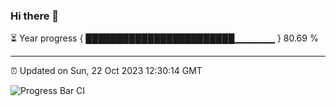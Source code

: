 ### Hi there 👋

⏳ Year progress { ████████████████████████▁▁▁▁▁▁ } 80.69 %

---

⏰ Updated on Sun, 22 Oct 2023 12:30:14 GMT

![Progress Bar CI](https://github.com/ZhaoGui/ZhaoGui/workflows/Progress%20Bar%20CI/badge.svg)
